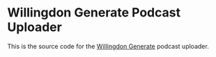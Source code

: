 # Willingdon Generate Podcast Uploader

This is the source code for the [Willingdon Generate](http://generatewillingdon.wix.com/generatesite) podcast uploader.
